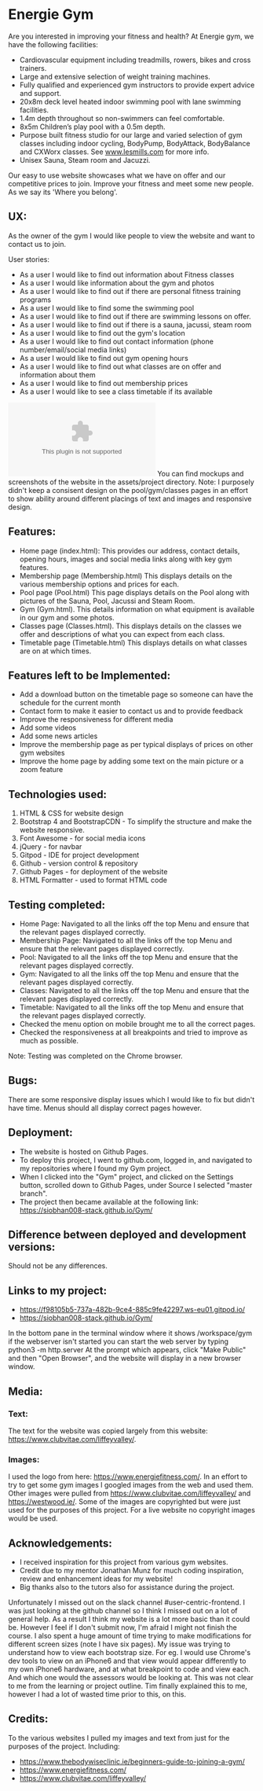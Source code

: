 # Energie Gym

Are you interested in improving your fitness and health? At Energie gym, we have the following facilities:

 -   Cardiovascular equipment including treadmills, rowers, bikes and cross trainers.
 -   Large and extensive selection of weight training machines.
 -   Fully qualified and experienced gym instructors to provide expert advice and support.
 -   20x8m deck level heated indoor swimming pool with lane swimming facilities.
 -   1.4m depth throughout so non-swimmers can feel comfortable.
 -   8x5m Children’s play pool with a 0.5m depth.
  -  Purpose built fitness studio for our large and varied selection of gym classes including indoor cycling, BodyPump, BodyAttack, BodyBalance and CXWorx classes. See www.lesmills.com for more info.
 -   Unisex Sauna, Steam room and Jacuzzi.

Our easy to use website showcases what we have on offer and our competitive prices to join. 
Improve your fitness and meet some new people. As we say its 'Where you belong'.

## UX:
As the owner of the gym I would like people to view the website and want to contact us to join.

User stories:
- As a user I would like to find out information about Fitness classes
- As a user I would like information about the gym and photos
- As a user I would like to find out if there are personal fitness training programs
- As a user I would like to find some the swimming pool
- As a user I would like to find out if there are swimming lessons on offer.
- As a user I would like to find out if there is a sauna, jacussi, steam room 
- As a user I would like to find out the gym's location
- As a user I would like to find out contact information (phone number/email/social media links)
- As a user I would like to find out gym opening hours
- As a user I would like to find out what classes are on offer and information about them
- As a user I would like to find out membership prices
- As a user I would like to see a class timetable if its available

![](assets/project/Mockups.docx)
You can find mockups and screenshots of the website in the assets/project directory.
Note: I purposely didn't keep a consisent design on the pool/gym/classes pages in an effort to show ability around different placings of text and images and responsive design.

## Features:
- Home page (index.html): This provides our address, contact details, opening hours, images and social media links along with key gym features.
- Membership page (Membership.html) This displays details on the various membership options and prices for each.
- Pool page (Pool.html) This page displays details on the Pool along with pictures of the Sauna, Pool, Jacussi and Steam Room.
- Gym (Gym.html). This details information on what equipment is available in our gym and some photos.
- Classes page (Classes.html). This displays details on the classes we offer and descriptions of what you can expect from each class.
- Timetable page (Timetable.html) This displays details on what classes are on at which times.

## Features left  to be Implemented:
- Add a download button on the timetable page so someone can have the schedule for the current month
- Contact form to make it easier to contact us and to provide feedback
- Improve the responsiveness for different media
- Add some videos 
- Add some news articles
- Improve the membership page as per typical displays of prices on other gym websites
- Improve the home page by adding some text on the main picture or a zoom feature

## Technologies used:
1. HTML & CSS for website design
2. Bootstrap 4 and BootstrapCDN - To simplify the structure and make the website responsive.
3. Font Awesome - for social media icons
4. jQuery - for navbar
5. Gitpod - IDE for project development
6. Github - version control & repository
7. Github Pages - for deployment of the website
8. HTML Formatter - used to format HTML code

## Testing completed:
- Home Page: 	Navigated to all the links off the top Menu and ensure that the relevant pages displayed correctly.
- Membership Page: Navigated to all the links off the top Menu and ensure that the relevant pages displayed correctly.
- Pool: Navigated to all the links off the top Menu and ensure that the relevant pages displayed correctly.
- Gym: Navigated to all the links off the top Menu and ensure that the relevant pages displayed correctly.
- Classes: Navigated to all the links off the top Menu and ensure that the relevant pages displayed correctly.
- Timetable: Navigated to all the links off the top Menu and ensure that the relevant pages displayed correctly.
- Checked the menu option on mobile brought me to all the correct pages.
- Checked the responsiveness at all breakpoints and tried to improve as much as possible.

Note: Testing was completed on the Chrome browser.

## Bugs:
There are some responsive display issues which I would like to fix but didn't have time.
Menus should all display correct pages however.

## Deployment:
- The website is hosted on Github Pages.
- To deploy this project, I went to github.com, logged in, and navigated to my repositories where I found my Gym project.
- When I clicked into the "Gym" project, and clicked on the Settings button, scrolled down to Github Pages, under Source I selected "master branch".
- The project then became available at the following link: https://siobhan008-stack.github.io/Gym/

## Difference between deployed and development versions:
Should not be any differences.

## Links to my project:
- https://f98105b5-737a-482b-9ce4-885c9fe42297.ws-eu01.gitpod.io/
- https://siobhan008-stack.github.io/Gym/

In the bottom pane in the terminal window where it shows /workspace/gym if the webserver isn't started you can start the web server by typing python3 -m http.server
At the prompt which appears, click "Make Public" and then "Open Browser", and the website will display in a new browser window.

## Media:
### Text:
The text for the website was copied largely from this website:
https://www.clubvitae.com/liffeyvalley/.

### Images:
I used the logo from here: https://www.energiefitness.com/.
In an effort to try to get some gym images I googled images from the web and used them.
Other images were pulled from   https://www.clubvitae.com/liffeyvalley/ and https://westwood.ie/.
Some of the images are copyrighted but were just used for the purposes of this project. 
For a live website no copyright images would be used.

## Acknowledgements:
- I received inspiration for this project from various gym websites.
- Credit due to my mentor Jonathan Munz for much coding inspiration, review and enhancement ideas for my website!
- Big thanks also to the tutors also for assistance during the project. 

Unfortunately I missed out on the slack channel #user-centric-frontend. I was just looking at the github channel so I think I missed out on a lot of general help. As a result I think my website is a lot more basic than it could be. However I feel if I don't submit now, I'm afraid I might not finish the course. I also spent a huge amount of time trying to make modifications for different screen sizes (note I have six pages). My issue was trying to understand how to view each bootstrap size. For eg. I would use Chrome's dev tools to view on an iPhone6 and that view would appear differently to my own iPhone6 hardware, and at what breakpoint to code and view each. And which one would the assessors would be looking at. This was not clear to me from the learning or project outline.
Tim finally explained this to me, however I had a lot of wasted time prior to this, on this.

## Credits:
To the various websites I pulled my images and text from just for the purposes of the project.
Including:
- https://www.thebodywiseclinic.ie/beginners-guide-to-joining-a-gym/
- https://www.energiefitness.com/
- https://www.clubvitae.com/liffeyvalley/


